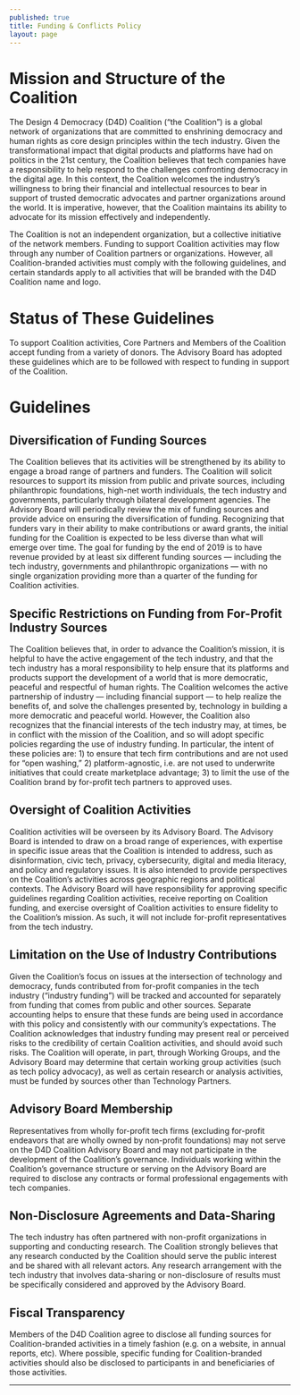 ```yaml
---
published: true
title: Funding & Conflicts Policy
layout: page
---
```

# Mission and Structure of the Coalition 

The Design 4 Democracy (D4D) Coalition (“the Coalition”) is a global network of organizations that are committed to enshrining democracy and human rights as core design principles within the tech industry. Given the transformational impact that digital products and platforms have had on politics in the 21st century, the Coalition believes that tech companies have a responsibility to help respond to the challenges confronting democracy in the digital age. In this context, the Coalition welcomes the industry’s willingness to bring their financial and intellectual resources to bear in support of trusted democratic advocates and partner organizations around the world. It is imperative, however, that the Coalition maintains its ability to advocate for its mission effectively and independently.  

The Coalition is not an independent organization, but a collective initiative of the network members.  Funding to support Coalition activities may flow through any number of Coalition partners or organizations. However, all Coalition-branded activities must comply with the following guidelines, and certain standards apply to all activities that will be branded with the D4D Coalition name and logo.

# Status of These Guidelines

To support Coalition activities, Core Partners and Members of the Coalition accept funding from a variety of donors. The Advisory Board has adopted these guidelines which are to be followed with respect to funding in support of the Coalition.  

# Guidelines

## Diversification of Funding Sources

The Coalition believes that its activities will be strengthened by its ability to engage a broad range of partners and funders. The Coalition will solicit resources to support its mission from public and private sources, including philanthropic foundations, high-net worth individuals, the tech industry and governments, particularly through bilateral development agencies. The Advisory Board will periodically review the mix of funding sources and provide advice on ensuring the diversification of funding. Recognizing that funders vary in their ability to make contributions or award grants, the initial funding for the Coalition is expected to be less diverse than what will emerge over time.  The goal for funding by the end of 2019 is to have revenue provided by at least six different funding sources — including the tech industry, governments and philanthropic organizations —
with no single organization providing more than a quarter of the funding for Coalition activities. 

## Specific Restrictions on Funding from For-Profit Industry Sources

The Coalition believes that, in order to advance the Coalition’s mission, it is helpful to have the active engagement of the tech industry, and that the tech industry has a moral responsibility to help ensure that its platforms and products support the development of a world that is more democratic, peaceful and respectful of human rights. The Coalition welcomes the active partnership of industry — including financial support — to help realize the benefits of, and solve the challenges presented by, technology in building a more democratic and peaceful world.  However, the Coalition also recognizes that the financial interests of the tech industry may, at times, be in conflict with the mission of the Coalition, and so will adopt specific policies regarding the use of industry funding. In particular, the intent of these policies are: 1)  to ensure that tech firm contributions and are not used for “open washing,” 2) platform-agnostic, i.e. are not used to underwrite initiatives that could create marketplace advantage; 3) to limit the use of the Coalition brand by for-profit tech partners to approved uses.  

## Oversight of Coalition Activities

Coalition activities will be overseen by its Advisory Board. The Advisory Board is intended to draw on a broad range of experiences, with expertise in specific issue areas that the Coalition is intended to address, such as disinformation, civic tech, privacy, cybersecurity, digital and media literacy, and policy and regulatory issues. It is also intended to provide perspectives on the Coalition’s activities across geographic regions and political contexts. The Advisory Board will have responsibility for approving specific guidelines regarding Coalition activities, receive reporting on Coalition funding, and exercise oversight of Coalition activities to ensure fidelity to the Coalition’s mission. As such, it will not include for-profit representatives from the tech industry.  

## Limitation on the Use of Industry Contributions

Given the Coalition’s focus on issues at the intersection of technology and democracy, funds contributed from for-profit companies in the tech industry (“industry funding”) will be tracked and accounted for separately from funding that comes from public and other sources. Separate accounting helps to ensure that these funds are being used in accordance with this policy and consistently with our community’s expectations. The Coalition acknowledges that industry funding may present real or perceived risks to the credibility of certain Coalition activities, and should avoid such risks. The Coalition will operate, in part, through Working Groups, and the Advisory Board may determine that certain working group activities (such as tech policy advocacy), as well as certain research or analysis activities, must be funded by sources other than Technology Partners.  

## Advisory Board Membership

Representatives from wholly for-profit tech firms (excluding for-profit endeavors that are wholly owned by non-profit foundations) may not serve on the D4D Coalition Advisory Board and may not participate in the development of the Coalition’s governance. Individuals working within the Coalition’s governance structure or serving on the Advisory Board are required to disclose any contracts or formal professional engagements with tech companies.
 
## Non-Disclosure Agreements and Data-Sharing

The tech industry has often partnered with non-profit organizations in supporting and conducting research. The Coalition strongly believes that any research conducted by the Coalition should serve the public interest and be shared with all relevant actors. Any research arrangement with the tech industry that involves data-sharing or non-disclosure of results must be specifically considered and approved by the Advisory Board.    

## Fiscal Transparency

Members of the D4D Coalition agree to disclose all funding sources for Coalition-branded activities in a timely fashion (e.g. on a website, in annual reports, etc). Where possible, specific funding for Coalition-branded activities should also be disclosed to participants in and beneficiaries of those activities.
   
----------------------------------------------------------
